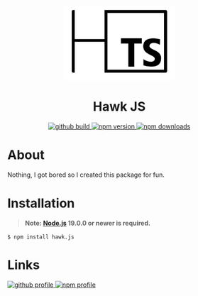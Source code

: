 <div align="center">
  <div>
    <img src="https://github.com/EnHawk/hawk.js/blob/master/icon.png"
          alt="pack icon"
          width="50%" 
          height="50%" />
  </div>
  <h1>Hawk JS</h1>
  <div>
    <a href="https://github.com/EnHawk/hawk.js/actions/workflows/npm-publish-github-packages.yml">
      <img src="https://img.shields.io/github/actions/workflow/status/EnHawk/hawk.js/npm-publish-github-packages.yml?label=Build" alt="github build">
    </a>
    <a href="https://www.npmjs.com/package/hawk.js">
      <img src="https://img.shields.io/npm/v/hawk.js?label=Version" alt="npm version" />
    </a>
    <a href="https://www.npmjs.com/package/hawk.js">
      <img src="https://img.shields.io/npm/dt/hawk.js?label=Downloads" alt="npm downloads" />
    </a>
  </div>
</div>

# About

Nothing, I got bored so I created this package for fun.

# Installation

> **Note: [Node.js](https://nodejs.org) 19.0.0 or newer is required.**
```sh-session
$ npm install hawk.js
```

# Links

<a href="https://github.com/EnHawk">
  <img src="https://cdn.discordapp.com/attachments/819019531438522369/1054717851862323211/github-mark.png" alt="github profile" width="10%" height="10%" />
</a>
<a href="https://www.npmjs.com/~enlight_hawk">
  <img src="https://upload.wikimedia.org/wikipedia/commons/thumb/d/db/Npm-logo.svg/1200px-Npm-logo.svg.png" alt="npm profile" width="20%" height="20%" />
</a>